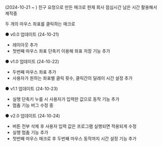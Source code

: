 (2024-10-21 ~ ) 
친구 요청으로 만든 매크로 
현재 회사 점심시간 남은 시간 활용해서 제작중

두 개의 마우스 좌표를 클릭하는 매크로 


● v0.0  업데이트 (24-10-21)
- 레이아웃 추가
- 첫번째 마우스 좌표 단축키 이용해 좌표 저장 기능 추가

● v1.0 업데이트 (24-10-22)
- 두번째 마우스 좌표 추가
- 사용자가 원하는 좌표별 클릭 횟수, 클릭간의 딜레이 시간 설정 추가

● v1.1 업데이트 (24-10-23)
- 실행 단축키 누를 시 사용자가 입력한 값으로 동작 기능 추가
- 멈춤 기능 버그 수정 중

● v2.0 업데이트 (24-10-24)
- 버튼 전부 삭제 후 사용자 입력 값은 프로그램 실행되면 적용되게 수정
- 실행 멈춤 기능 추가
- 첫번째 마우스 매크로 후 두번째 마우스 동작까지 시간 설정 기능 추가
